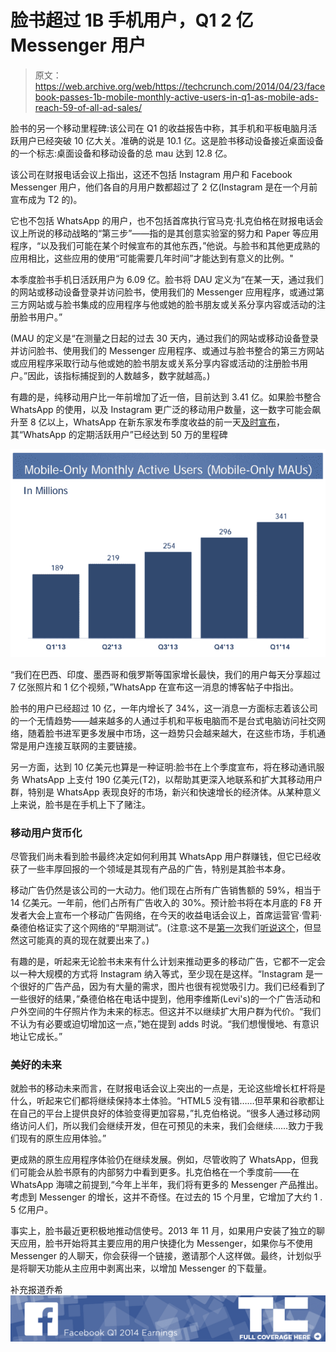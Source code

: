 # 脸书超过 1B 手机用户，Q1 2 亿 Messenger 用户 

> 原文：<https://web.archive.org/web/https://techcrunch.com/2014/04/23/facebook-passes-1b-mobile-monthly-active-users-in-q1-as-mobile-ads-reach-59-of-all-ad-sales/>

脸书的另一个移动里程碑:该公司在 Q1 的收益报告中称，其手机和平板电脑月活跃用户已经突破 10 亿大关。准确的说是 10.1 亿。这是脸书移动设备接近桌面设备的一个标志:桌面设备和移动设备的总 mau 达到 12.8 亿。

该公司在财报电话会议上指出，这还不包括 Instagram 用户和 Facebook Messenger 用户，他们各自的月用户数都超过了 2 亿(Instagram 是在一个月前宣布成为 T2 的)。

它也不包括 WhatsApp 的用户，也不包括首席执行官马克·扎克伯格在财报电话会议上所说的移动战略的“第三步”——指的是其创意实验室的努力和 Paper 等应用程序，“以及我们可能在某个时候宣布的其他东西，”他说。与脸书和其他更成熟的应用相比，这些应用的使用“可能需要几年时间”才能达到有意义的比例。"

本季度脸书手机日活跃用户为 6.09 亿。脸书将 DAU 定义为“在某一天，通过我们的网站或移动设备登录并访问脸书，使用我们的 Messenger 应用程序，或通过第三方网站或与脸书集成的应用程序与他或她的脸书朋友或关系分享内容或活动的注册脸书用户。”

(MAU 的定义是“在测量之日起的过去 30 天内，通过我们的网站或移动设备登录并访问脸书、使用我们的 Messenger 应用程序、或通过与脸书整合的第三方网站或应用程序采取行动与他或她的脸书朋友或关系分享内容或活动的注册脸书用户。”因此，该指标捕捉到的人数越多，数字就越高。)

有趣的是，纯移动用户比一年前增加了近一倍，目前达到 3.41 亿。如果脸书整合 WhatsApp 的使用，以及 Instagram 更广泛的移动用户数量，这一数字可能会飙升至 8 亿以上，WhatsApp 在新东家发布季度收益的前一天[及时宣布](https://web.archive.org/web/20221225001123/http://blog.whatsapp.com/index.php/2014/04/500000000/)，其“WhatsApp 的定期活跃用户”已经达到 50 万的里程碑

![Screen Shot 2014-04-23 at 21.26.59](img/569c4a13912ebab8b66daa16eb45384d.png)

“我们在巴西、印度、墨西哥和俄罗斯等国家增长最快，我们的用户每天分享超过 7 亿张照片和 1 亿个视频，”WhatsApp 在宣布这一消息的博客帖子中指出。

脸书的用户已经超过 10 亿，一年内增长了 34%，这一消息一方面标志着该公司的一个无情趋势——越来越多的人通过手机和平板电脑而不是台式电脑访问社交网络，随着脸书进军更多发展中市场，这一趋势只会越来越大，在这些市场，手机通常是用户连接互联网的主要链接。

另一方面，达到 10 亿美元也算是一种证明:脸书在上个季度宣布，将在移动通讯服务 WhatsApp 上支付 190 亿美元(T2)，以帮助其更深入地联系和扩大其移动用户群，特别是 WhatsApp 表现良好的市场，新兴和快速增长的经济体。从某种意义上来说，脸书是在手机上下了赌注。

### 移动用户货币化

尽管我们尚未看到脸书最终决定如何利用其 WhatsApp 用户群赚钱，但它已经收获了一些丰厚回报的一个领域是其现有产品的广告，特别是其脸书本身。

移动广告仍然是该公司的一大动力。他们现在占所有广告销售额的 59%，相当于 14 亿美元。一年前，他们占所有广告收入的 30%。预计脸书将在本月底的 F8 开发者大会上宣布一个移动广告网络，在今天的收益电话会议上，首席运营官·雪莉·桑德伯格证实了这个网络的“早期测试”。(注意:这不是[第一次](https://web.archive.org/web/20221225001123/https://techcrunch.com/2012/09/18/facebook-mobile-ad-network/)我们[听说这个](https://web.archive.org/web/20221225001123/https://techcrunch.com/2014/01/22/facebook-mobile-targeting/)，但显然这可能真的真的现在就要出来了。)

有趣的是，听起来无论脸书未来有什么计划来推动更多的移动广告，它都不一定会以一种大规模的方式将 Instagram 纳入等式，至少现在是这样。“Instagram 是一个很好的广告产品，因为有大量的需求，图片也很有视觉吸引力。我们已经看到了一些很好的结果，”桑德伯格在电话中提到，他用李维斯(Levi's)的一个广告活动和户外空间的牛仔照片作为未来的标志。但这并不以继续扩大用户群为代价。“我们不认为有必要或迫切增加这一点，”她在提到 adds 时说。“我们想慢慢地、有意识地让它成长。”

### 美好的未来

就脸书的移动未来而言，在财报电话会议上突出的一点是，无论这些增长杠杆将是什么，听起来它们都将继续保持本土体验。“HTML5 没有错……但苹果和谷歌都让在自己的平台上提供良好的体验变得更加容易，”扎克伯格说。“很多人通过移动网络访问人们，所以我们会继续开发，但在可预见的未来，我们会继续……致力于我们现有的原生应用体验。”

更成熟的原生应用程序体验仍在继续发展。例如，尽管收购了 WhatsApp，但我们可能会从脸书原有的内部努力中看到更多。扎克伯格在一个季度前——在 WhatsApp 海啸之前提到,“今年上半年，我们将有更多的 Messenger 产品推出。考虑到 Messenger 的增长，这并不奇怪。在过去的 15 个月里，它增加了大约 1 . 5 亿用户。

事实上，脸书最近更积极地推动信使号。2013 年 11 月，如果用户安装了独立的聊天应用，脸书开始将其主要应用的用户快捷化为 Messenger，如果你与不使用 Messenger 的人聊天，你会获得一个链接，邀请那个人这样做。最终，计划似乎是将聊天功能从主应用中剥离出来，以增加 Messenger 的下载量。

补充报道乔希
[![](img/196f026053b5108311b1699ad74b82d9.png)](https://web.archive.org/web/20221225001123/https://techcrunch.com/tag/fb14q1/)